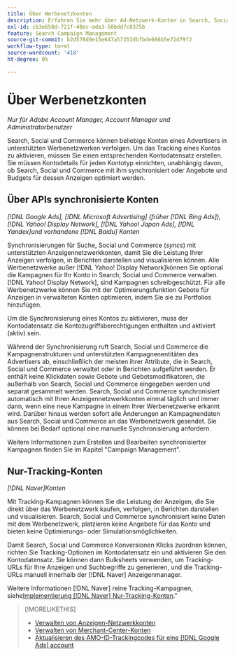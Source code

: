 ```yaml
---
title: Über Werbenetzkonten
description: Erfahren Sie mehr über Ad-Netzwerk-Konten in Search, Social und Commerce.
exl-id: cb3e650d-721f-48ec-ada3-50bdd7c0375b
feature: Search Campaign Management
source-git-commit: b2d578d0e15e647a57353dbfbde666b5e72d79f2
workflow-type: tm+mt
source-wordcount: '418'
ht-degree: 0%

---
```


# Über Werbenetzkonten

*Nur für Adobe Account Manager, Account Manager und Administratorbenutzer*

Search, Social und Commerce können beliebige Konten eines Advertisers in unterstützten Werbenetzwerken verfolgen. Um das Tracking eines Kontos zu aktivieren, müssen Sie einen entsprechenden Kontodatensatz erstellen. Sie müssen Kontodetails für jeden Kontotyp einrichten, unabhängig davon, ob Search, Social und Commerce mit ihm synchronisiert oder Angebote und Budgets für dessen Anzeigen optimiert werden.

## Über APIs synchronisierte Konten

*[!DNL Google Ads], [!DNL Microsoft Advertising] (früher [!DNL Bing Ads]), [!DNL Yahoo! Display Network], [!DNL Yahoo! Japan Ads], [!DNL Yandex]und vorhandene [!DNL Baidu] Konten*

Synchronisierungen für Suche, Social und Commerce (*syncs*) mit unterstützten Anzeigennetzwerkkonten, damit Sie die Leistung Ihrer Anzeigen verfolgen, in Berichten darstellen und visualisieren können. Alle Werbenetzwerke außer [!DNL Yahoo! Display Network]können Sie optional die Kampagnen für Ihr Konto in Search, Social und Commerce verwalten. [!DNL Yahoo! Display Network], sind Kampagnen schreibgeschützt. Für alle Werbenetzwerke können Sie mit der Optimierungsfunktion Gebote für Anzeigen in verwalteten Konten optimieren, indem Sie sie zu Portfolios hinzufügen.

Um die Synchronisierung eines Kontos zu aktivieren, muss der Kontodatensatz die Kontozugriffsberechtigungen enthalten und aktiviert (aktiv) sein.

Während der Synchronisierung ruft Search, Social und Commerce die Kampagnenstrukturen und unterstützten Kampagnenentitäten des Advertisers ab, einschließlich der meisten ihrer Attribute, die in Search, Social und Commerce verwaltet oder in Berichten aufgeführt werden. Er enthält keine Klickdaten sowie Gebote und Gebotsmodifikatoren, die außerhalb von Search, Social und Commerce eingegeben werden und separat gesammelt werden. Search, Social und Commerce synchronisiert automatisch mit Ihren Anzeigennetzwerkkonten einmal täglich und immer dann, wenn eine neue Kampagne in einem Ihrer Werbenetzwerke erkannt wird. Darüber hinaus werden sofort alle Änderungen an Kampagnendaten aus Search, Social und Commerce an das Werbenetzwerk gesendet. Sie können bei Bedarf optional eine manuelle Synchronisierung anfordern.

Weitere Informationen zum Erstellen und Bearbeiten synchronisierter Kampagnen finden Sie im Kapitel &quot;Campaign Management&quot;.

## Nur-Tracking-Konten

*[!DNL Naver]Konten*

Mit Tracking-Kampagnen können Sie die Leistung der Anzeigen, die Sie direkt über das Werbenetzwerk kaufen, verfolgen, in Berichten darstellen und visualisieren. Search, Social und Commerce synchronisiert keine Daten mit dem Werbenetzwerk, platzieren keine Angebote für das Konto und bieten keine Optimierungs- oder Simulationsmöglichkeiten.

Damit Search, Social und Commerce Konversionen Klicks zuordnen können, richten Sie Tracking-Optionen im Kontodatensatz ein und aktivieren Sie den Kontodatensatz. Sie können dann Bulksheets verwenden, um Tracking-URLs für Ihre Anzeigen und Suchbegriffe zu generieren, und die Tracking-URLs manuell innerhalb der [!DNL Naver] Anzeigenmanager.

Weitere Informationen [!DNL Naver] reine Tracking-Kampagnen, siehe[Implementierung [!DNL Naver] Nur-Tracking-Konten](/help/search-social-commerce/campaign-management/naver-tracking-only-account-implement.md).&quot;

>[!MORELIKETHIS]
>
>* [Verwalten von Anzeigen-Netzwerkkonten](ad-network-account-manage.md)
>* [Verwalten von Merchant-Center-Konten](merchant-account-manage.md)
>* [Aktualisieren des AMO-ID-Trackingcodes für eine [!DNL Google Ads] account](update-amo-id-google.md)
